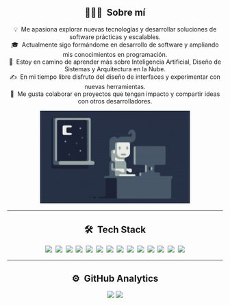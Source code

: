 <!-- About Me -->
<h2 align="center">👨🏻‍💻 &nbsp;Sobre mí</h2>

<p align="center">
💡 &nbsp;Me apasiona explorar nuevas tecnologías y desarrollar soluciones de software prácticas y escalables.<br>
🎓 &nbsp;Actualmente sigo formándome en desarrollo de software y ampliando mis conocimientos en programación.<br>
🌱 &nbsp;Estoy en camino de aprender más sobre Inteligencia Artificial, Diseño de Sistemas y Arquitectura en la Nube.<br>
✍️ &nbsp;En mi tiempo libre disfruto del diseño de interfaces y experimentar con nuevas herramientas.<br>
💬 &nbsp;Me gusta colaborar en proyectos que tengan impacto y compartir ideas con otros desarrolladores.
</p>

<p align="center">
  <img src="https://raw.githubusercontent.com/AVS1508/AVS1508/master/assets/Night-Coding.gif" alt="Night Coding" width="350"/>
</p>

---

<!-- Tech Stack -->
<h2 align="center">🛠 &nbsp;Tech Stack</h2>

<p align="center">
<img src="https://img.shields.io/badge/-Python-05122A?style=flat&logo=python">&nbsp;
<img src="https://img.shields.io/badge/-JavaScript-05122A?style=flat&logo=javascript">&nbsp;
<img src="https://img.shields.io/badge/-Java-05122A?style=flat&logo=Java&logoColor=FFA518">&nbsp;
<img src="https://img.shields.io/badge/-Kotlin-05122A?style=flat&logo=kotlin">&nbsp;
<img src="https://img.shields.io/badge/-React-05122A?style=flat&logo=react">&nbsp;
<img src="https://img.shields.io/badge/-Node.js-05122A?style=flat&logo=node.js">&nbsp;
<img src="https://img.shields.io/badge/-HTML-05122A?style=flat&logo=HTML5">&nbsp;
<img src="https://img.shields.io/badge/-CSS-05122A?style=flat&logo=CSS3&logoColor=1572B6">&nbsp;
<img src="https://img.shields.io/badge/-Firebase-05122A?style=flat&logo=firebase">&nbsp;
<img src="https://img.shields.io/badge/-PostgreSQL-05122A?style=flat&logo=postgresql">&nbsp;
<img src="https://img.shields.io/badge/-MongoDB-05122A?style=flat&logo=mongodb">&nbsp;
<img src="https://img.shields.io/badge/-Git-05122A?style=flat&logo=git">&nbsp;
<img src="https://img.shields.io/badge/-GitHub-05122A?style=flat&logo=github">&nbsp;
<img src="https://img.shields.io/badge/-Linux-05122A?style=flat&logo=linux">
</p>

---

<!-- GitHub Analytics -->
<h2 align="center">⚙️ &nbsp;GitHub Analytics</h2>

<p align="center">
  <img height="180em" src="https://github-readme-stats.vercel.app/api?username=LucianoCortez&show_icons=true&theme=radical&include_all_commits=true&count_private=true"/>
  <img height="180em" src="https://github-readme-stats.vercel.app/api/top-langs/?username=LucianoCortez&layout=compact&langs_count=8&theme=radical"/>
</p>
